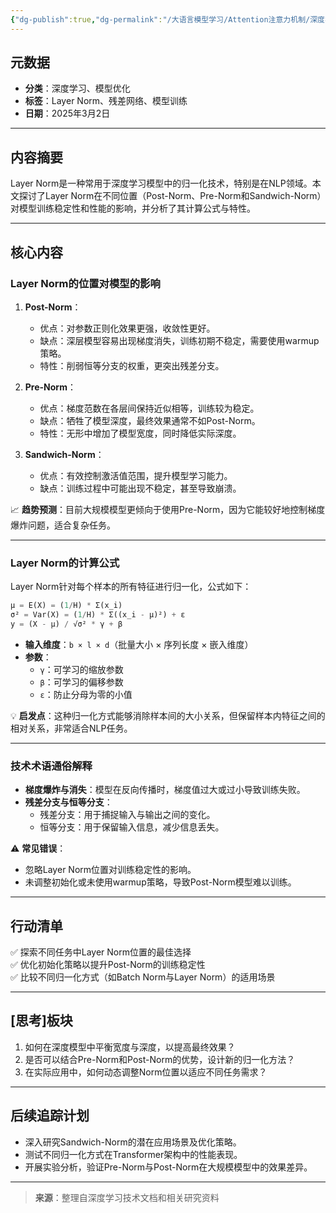 ```yaml
---
{"dg-publish":true,"dg-permalink":"/大语言模型学习/Attention注意力机制/深度学习中的Layer-Norm设计：Post-Norm、Pre-Norm与Sandwich-Norm比较","dg-home":false,"dg-description":"在此输入笔记的描述","dg-hide":false,"dg-hide-title":false,"dg-show-backlinks":true,"dg-show-local-graph":true,"dg-show-inline-title":true,"dg-pinned":false,"dg-passphrase":"在此输入访问密码","dg-enable-mathjax":false,"dg-enable-mermaid":false,"dg-enable-uml":false,"dg-note-icon":0,"dg-enable-dataview":false,"tags":["NLP"],"permalink":"/大语言模型学习/Attention注意力机制/深度学习中的Layer-Norm设计：Post-Norm、Pre-Norm与Sandwich-Norm比较/","dgShowBacklinks":true,"dgShowLocalGraph":true,"dgShowInlineTitle":true,"dgPassFrontmatter":true,"noteIcon":0,"created":"2025-04-04T12:56:21.000+08:00","updated":"2025-04-13T13:06:02.000+08:00"}
---
```




## 元数据
- **分类**：深度学习、模型优化
- **标签**：Layer Norm、残差网络、模型训练
- **日期**：2025年3月2日

---



## 内容摘要
Layer Norm是一种常用于深度学习模型中的归一化技术，特别是在NLP领域。本文探讨了Layer Norm在不同位置（Post-Norm、Pre-Norm和Sandwich-Norm）对模型训练稳定性和性能的影响，并分析了其计算公式与特性。

---



## 核心内容

### **Layer Norm的位置对模型的影响**
1. **Post-Norm**：
   - 优点：对参数正则化效果更强，收敛性更好。
   - 缺点：深层模型容易出现梯度消失，训练初期不稳定，需要使用warmup策略。
   - 特性：削弱恒等分支的权重，更突出残差分支。

2. **Pre-Norm**：
   - 优点：梯度范数在各层间保持近似相等，训练较为稳定。
   - 缺点：牺牲了模型深度，最终效果通常不如Post-Norm。
   - 特性：无形中增加了模型宽度，同时降低实际深度。

3. **Sandwich-Norm**：
   - 优点：有效控制激活值范围，提升模型学习能力。
   - 缺点：训练过程中可能出现不稳定，甚至导致崩溃。

📈 **趋势预测**：目前大规模模型更倾向于使用Pre-Norm，因为它能较好地控制梯度爆炸问题，适合复杂任务。

---


### **Layer Norm的计算公式**
Layer Norm针对每个样本的所有特征进行归一化，公式如下：

```python
μ = E(X) = (1/H) * Σ(x_i)
σ² = Var(X) = (1/H) * Σ((x_i - μ)²) + ε
y = (X - μ) / √σ² * γ + β
```

- **输入维度**：`b × l × d`（批量大小 × 序列长度 × 嵌入维度）
- **参数**：
  - `γ`：可学习的缩放参数
  - `β`：可学习的偏移参数
  - `ε`：防止分母为零的小值

💡 **启发点**：这种归一化方式能够消除样本间的大小关系，但保留样本内特征之间的相对关系，非常适合NLP任务。

---


### **技术术语通俗解释**
- **梯度爆炸与消失**：模型在反向传播时，梯度值过大或过小导致训练失败。
- **残差分支与恒等分支**：
  - 残差分支：用于捕捉输入与输出之间的变化。
  - 恒等分支：用于保留输入信息，减少信息丢失。

⚠ **常见错误**：
- 忽略Layer Norm位置对训练稳定性的影响。
- 未调整初始化或未使用warmup策略，导致Post-Norm模型难以训练。

---



## 行动清单
✅ 探索不同任务中Layer Norm位置的最佳选择  
✅ 优化初始化策略以提升Post-Norm的训练稳定性  
✅ 比较不同归一化方式（如Batch Norm与Layer Norm）的适用场景  

---



## [思考]板块
1. 如何在深度模型中平衡宽度与深度，以提高最终效果？
2. 是否可以结合Pre-Norm和Post-Norm的优势，设计新的归一化方法？
3. 在实际应用中，如何动态调整Norm位置以适应不同任务需求？

---



## 后续追踪计划
- 深入研究Sandwich-Norm的潜在应用场景及优化策略。
- 测试不同归一化方式在Transformer架构中的性能表现。
- 开展实验分析，验证Pre-Norm与Post-Norm在大规模模型中的效果差异。

---

> **来源**：整理自深度学习技术文档和相关研究资料
